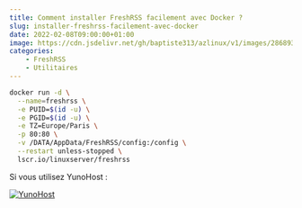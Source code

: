 ```yaml
---
title: Comment installer FreshRSS facilement avec Docker ?
slug: installer-freshrss-facilement-avec-docker
date: 2022-02-08T09:00:00+01:00
image: https://cdn.jsdelivr.net/gh/baptiste313/azlinux/v1/images/2868939/raw.webp
categories:
    - FreshRSS
    - Utilitaires
--- 
```


```bash
docker run -d \
  --name=freshrss \
  -e PUID=$(id -u) \
  -e PGID=$(id -u) \
  -e TZ=Europe/Paris \
  -p 80:80 \
  -v /DATA/AppData/FreshRSS/config:/config \
  --restart unless-stopped \
  lscr.io/linuxserver/freshrss
```

Si vous utilisez YunoHost :

[![YunoHost](https://install-app.yunohost.org/install-with-yunohost.png)](https://install-app.yunohost.org/?app=freshrss)